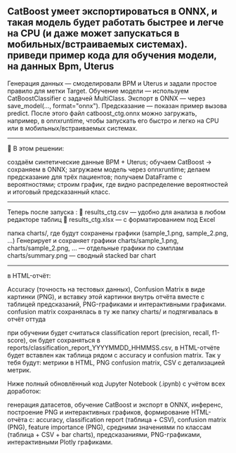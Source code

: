 CatBoost умеет экспортироваться в ONNX, и такая модель будет работать быстрее и легче на CPU (и даже может запускаться в мобильных/встраиваемых системах). приведи пример кода для обучения модели, на данных Bpm, Uterus
------

Генерация данных — смоделировали BPM и Uterus и задали простое правило для метки Target.
Обучение модели — используем CatBoostClassifier с задачей MultiClass.
Экспорт в ONNX — через save_model(..., format="onnx").
Предсказание — показан пример вызова predict.
После этого файл catboost_ctg.onnx можно загружать, например, в onnxruntime, чтобы запускать его быстро и легко на CPU или в мобильных/встраиваемых системах.

---
📌 В этом решении:

создаём синтетические данные BPM + Uterus;
обучаем CatBoost → сохраняем в ONNX;
загружаем модель через onnxruntime;
делаем предсказание для трёх пациентов;
получаем DataFrame с вероятностями;
строим график, где видно распределение вероятностей и итоговый предсказанный класс.

---
Теперь после запуска :
📂 results_ctg.csv — удобно для анализа в любом редакторе таблиц
📂 results_ctg.xlsx — с форматированием под Excel

папка charts/, где будут сохранены графики (sample_1.png, sample_2.png, …)
Генерирует и сохраняет графики
charts/sample_1.png, charts/sample_2.png, … — отдельные графики по сэмплам
charts/summary.png — сводный stacked bar chart

---

в HTML-отчёт:

Accuracy (точность на тестовых данных),
Confusion Matrix в виде картинки (PNG),
и вставку этой картинки внутрь отчёта вместе с таблицей предсказаний, PNG-графиками и интерактивными графиками.
confusion matrix сохранялась в ту же папку charts/ и подтягивалась в отчёт оттуда

при обучении будет считаться classification report (precision, recall, f1-score),
он будет сохраняться в reports/classification_report_YYYYMMDD_HHMMSS.csv,
в HTML-отчёте будет вставлен как таблица рядом с accuracy и confusion matrix.
Так у тебя будут:
метрики в HTML,
PNG confusion matrix,
CSV с детализацией метрик.

Ниже полный обновлённый код Jupyter Notebook (.ipynb) с учётом всех доработок:

генерация датасетов,
обучение CatBoost и экспорт в ONNX,
инференс,
построение PNG и интерактивных графиков,
формирование HTML-отчёта с:
accuracy,
classification report (таблица + CSV),
confusion matrix (PNG),
feature importance (PNG),
средними значениями по классам (таблица + CSV + bar charts),
предсказаниями,
PNG-графиками,
интерактивными Plotly графиками.
